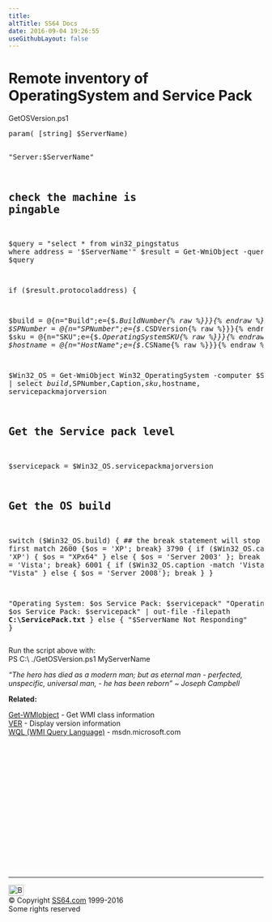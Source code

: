 ```yaml
---
title:
altTitle: SS64 Docs
date: 2016-09-04 19:26:55
useGithubLayout: false
---
```

<!-- #BeginLibraryItem "/Library/head_ps.lbi" --><!-- #EndLibraryItem --><h1>Remote inventory of OperatingSystem and Service Pack</h1>
<p>GetOSVersion.ps1</p>
<pre>param( [string] $ServerName) 

"Server:$ServerName"

## check the machine is pingable
 
$query = "select * from win32_pingstatus where address = '$ServerName'"
$result = Get-WmiObject -query $query

if ($result.protocoladdress) {

 $build = @{n="Build";e={$_.BuildNumber{% raw %}}}{% endraw %}
 $SPNumber = @{n="SPNumber";e={$_.CSDVersion{% raw %}}}{% endraw %}
 $sku = @{n="SKU";e={$_.OperatingSystemSKU{% raw %}}}{% endraw %}
 $hostname = @{n="HostName";e={$_.CSName{% raw %}}}{% endraw %}

   $Win32_OS = Get-WmiObject Win32_OperatingSystem -computer $ServerName | select $build,$SPNumber,Caption,$sku,$hostname, servicepackmajorversion

   ## Get the Service pack level
   $servicepack = $Win32_OS.servicepackmajorversion

   ## Get the OS build

   switch ($Win32_OS.build) {
     ## the break statement will stop at the first match
     2600 {$os = 'XP'; break}
     3790 { if ($Win32_OS.caption -match 'XP') { $os = "XPx64" } else { $os = 'Server 2003' }; break }
     6000 {$os = 'Vista'; break}
     6001 { if ($Win32_OS.caption -match 'Vista' ) { $os = "Vista" } else { $os = 'Server 2008'}; break }
     }

   "Operating System: $os Service Pack: $servicepack"
   "Operating System: $os Service Pack: $servicepack" | out-file -filepath <b>C:\ServicePack.txt</b>
} else {
            "$ServerName Not Responding" }</pre>
<p>Run the script above with: <span class="code"><br>
PS C:\ ./GetOSVersion.ps1 MyServerName </span></p>
<p class="quote"><i>“The hero has died as a modern man; but as eternal man - perfected, unspecific, universal man, - he has been reborn” ~ Joseph Campbell</i></p>
<p><b>Related:</b></p>
<p><a href="get-wmiobject.html">Get-WMIobject</a> - Get WMI class information<br>
<a href="../nt/ver.html">VER</a> - Display version information<br>
<a href="http://msdn.microsoft.com/en-us/library/aa394606%28VS.85%29.aspx">WQL (WMI Query Language)</a> - msdn.microsoft.com</p><!-- #BeginLibraryItem "/Library/foot_ps.lbi" --><p>
<!-- PowerShell300 -->
<ins class="adsbygoogle" style="display:inline-block;width:300px;height:250px" data-ad-client="ca-pub-6140977852749469" data-ad-slot="6253539900"></ins>
<script>
(adsbygoogle = window.adsbygoogle || []).push({});
</script></p>
<hr>
<div id="bl" class="footer"><a href="syntax-inventory.html#"><img src="../images/top.png" width="30" height="22" alt="Back to the Top"></a></div>
<div id="br" class="footer, tagline">© Copyright <a href="../index.html">SS64.com</a> 1999-2016<br>
Some rights reserved</div><!-- #EndLibraryItem -->


